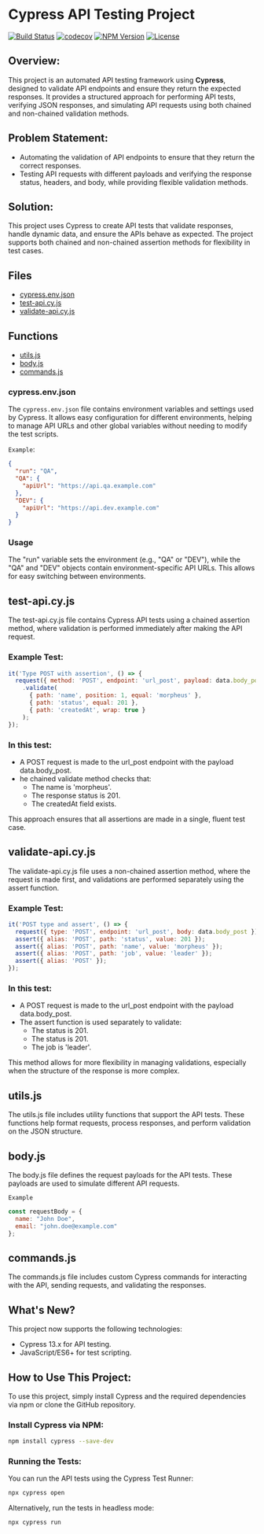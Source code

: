 # Cypress API Testing Project

[![Build Status](https://travis-ci.org/your-username/cypress-api.svg?branch=master)](https://travis-ci.org/your-username/cypress-api "Travis CI")
[![codecov](https://codecov.io/gh/your-username/cypress-api/branch/master/graph/badge.svg)](https://codecov.io/gh/your-username/cypress-api)
[![NPM Version](https://img.shields.io/npm/v/cypress.svg?label=NPM)](https://www.npmjs.com/package/cypress)
[![License](https://img.shields.io/badge/License-MIT-blue.svg)](https://opensource.org/licenses/MIT)

## Overview:

This project is an automated API testing framework using **Cypress**, designed to validate API endpoints and ensure they return the expected responses. It provides a structured approach for performing API tests, verifying JSON responses, and simulating API requests using both chained and non-chained validation methods.

## Problem Statement:
- Automating the validation of API endpoints to ensure that they return the correct responses.
- Testing API requests with different payloads and verifying the response status, headers, and body, while providing flexible validation methods.

## Solution:
This project uses Cypress to create API tests that validate responses, handle dynamic data, and ensure the APIs behave as expected. The project supports both chained and non-chained assertion methods for flexibility in test cases.

## Files

- [cypress.env.json](#cypress-env-json)
- [test-api.cy.js](#test-api-cy-js)
- [validate-api.cy.js](#validate-api-cy-js)

## Functions

- [utils.js](#utils-js)
- [body.js](#body-js)
- [commands.js](#commands-js)

### cypress.env.json

The `cypress.env.json` file contains environment variables and settings used by Cypress. It allows easy configuration for different environments, helping to manage API URLs and other global variables without needing to modify the test scripts.

`Example`:

```json
{
  "run": "QA",
  "QA": {
    "apiUrl": "https://api.qa.example.com"
  },
  "DEV": {
    "apiUrl": "https://api.dev.example.com"
  }
}
```

### Usage

The "run" variable sets the environment (e.g., "QA" or "DEV"), while the "QA" and "DEV" objects contain environment-specific API URLs. This allows for easy switching between environments.

## test-api.cy.js

The test-api.cy.js file contains Cypress API tests using a chained assertion method, where validation is performed immediately after making the API request.

### Example Test:

```javaScript
it('Type POST with assertion', () => {
  request({ method: 'POST', endpoint: 'url_post', payload: data.body_post })
    .validate(
      { path: 'name', position: 1, equal: 'morpheus' },
      { path: 'status', equal: 201 },
      { path: 'createdAt', wrap: true }
    );
});
```

### In this test:

- A POST request is made to the url_post endpoint with the payload data.body_post.
- he chained validate method checks that:
  -  The name is 'morpheus'.
  - The response status is 201.
  - The createdAt field exists.

This approach ensures that all assertions are made in a single, fluent test case.

## validate-api.cy.js

The validate-api.cy.js file uses a non-chained assertion method, where the request is made first, and validations are performed separately using the assert function.

### Example Test:

```javaScript
it('POST type and assert', () => {
  request({ type: 'POST', endpoint: 'url_post', body: data.body_post });
  assert({ alias: 'POST', path: 'status', value: 201 });
  assert({ alias: 'POST', path: 'name', value: 'morpheus' });
  assert({ alias: 'POST', path: 'job', value: 'leader' });
  assert({ alias: 'POST' });
});
```

### In this test:
- A POST request is made to the url_post endpoint with the payload data.body_post.
- The assert function is used separately to validate:
  - The status is 201.
  - The status is 201.
  - The job is 'leader'.

This method allows for more flexibility in managing validations, especially when the structure of the response is more complex.

## utils.js

The utils.js file includes utility functions that support the API tests. These functions help format requests, process responses, and perform validation on the JSON structure.

## body.js

The body.js file defines the request payloads for the API tests. These payloads are used to simulate different API requests.

`Example`

```javaScript
const requestBody = {
  name: "John Doe",
  email: "john.doe@example.com"
};
```
## commands.js

The commands.js file includes custom Cypress commands for interacting with the API, sending requests, and validating the responses.

## What's New?

This project now supports the following technologies:
- Cypress 13.x for API testing.
- JavaScript/ES6+ for test scripting.

## How to Use This Project:

To use this project, simply install Cypress and the required dependencies via npm or clone the GitHub repository.

### Install Cypress via NPM:

```bash
npm install cypress --save-dev
```
### Running the Tests:

You can run the API tests using the Cypress Test Runner:

```bash
npx cypress open
```

Alternatively, run the tests in headless mode:

```bash
npx cypress run
```

